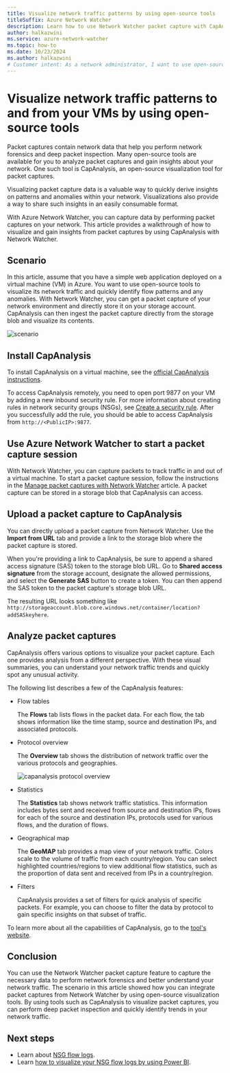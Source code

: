 ```yaml
---
title: Visualize network traffic patterns by using open-source tools
titleSuffix: Azure Network Watcher
description: Learn how to use Network Watcher packet capture with CapAnalysis to visualize traffic patterns to and from your VMs.
author: halkazwini
ms.service: azure-network-watcher
ms.topic: how-to
ms.date: 10/23/2024
ms.author: halkazwini
# Customer intent: As a network administrator, I want to use open-source tools to visualize packet capture data from my VMs, so that I can identify traffic patterns and anomalies effectively for better network management and forensics.
---
```


# Visualize network traffic patterns to and from your VMs by using open-source tools

Packet captures contain network data that help you perform network forensics and deep packet inspection. Many open-source tools are available for you to analyze packet captures and gain insights about your network. One such tool is CapAnalysis, an open-source visualization tool for packet captures.

Visualizing packet capture data is a valuable way to quickly derive insights on patterns and anomalies within your network. Visualizations also provide a way to share such insights in an easily consumable format.

With Azure Network Watcher, you can capture data by performing packet captures on your network. This article provides a walkthrough of how to visualize and gain insights from packet captures by using CapAnalysis with Network Watcher.

## Scenario

In this article, assume that you have a simple web application deployed on a virtual machine (VM) in Azure. You want to use open-source tools to visualize its network traffic and quickly identify flow patterns and any anomalies. With Network Watcher, you can get a packet capture of your network environment and directly store it on your storage account. CapAnalysis can then ingest the packet capture directly from the storage blob and visualize its contents.

![scenario][1]

## Install CapAnalysis

To install CapAnalysis on a virtual machine, see the [official CapAnalysis instructions](https://www.capanalysis.net/ca/how-to-install-capanalysis).

To access CapAnalysis remotely, you need to open port 9877 on your VM by adding a new inbound security rule. For more information about creating rules in network security groups (NSGs), see [Create a security rule](../virtual-network/manage-network-security-group.md#create-a-security-rule). After you successfully add the rule, you should be able to access CapAnalysis from `http://<PublicIP>:9877`.

## Use Azure Network Watcher to start a packet capture session

With Network Watcher, you can capture packets to track traffic in and out of a virtual machine. To start a packet capture session, follow the instructions in the [Manage packet captures with Network Watcher](packet-capture-vm-portal.md) article. A packet capture can be stored in a storage blob that CapAnalysis can access.

## Upload a packet capture to CapAnalysis

You can directly upload a packet capture from Network Watcher. Use the **Import from URL** tab and provide a link to the storage blob where the packet capture is stored.

When you're providing a link to CapAnalysis, be sure to append a shared access signature (SAS) token to the storage blob URL. Go to **Shared access signature** from the storage account, designate the allowed permissions, and select the **Generate SAS** button to create a token. You can then append the SAS token to the packet capture's storage blob URL.

The resulting URL looks something like `http://storageaccount.blob.core.windows.net/container/location?addSASkeyhere`.

## Analyze packet captures

CapAnalysis offers various options to visualize your packet capture. Each one provides analysis from a different perspective. With these visual summaries, you can understand your network traffic trends and quickly spot any unusual activity.

The following list describes a few of the CapAnalysis features:

- Flow tables

  The **Flows** tab lists flows in the packet data. For each flow, the tab shows information like the time stamp, source and destination IPs, and associated protocols.

- Protocol overview

  The **Overview** tab shows the distribution of network traffic over the various protocols and geographies.

    ![capanalysis protocol overview][6]

- Statistics

  The **Statistics** tab shows network traffic statistics. This information includes bytes sent and received from source and destination IPs, flows for each of the source and destination IPs, protocols used for various flows, and the duration of flows.

- Geographical map

  The **GeoMAP** tab provides a map view of your network traffic. Colors scale to the volume of traffic from each country/region. You can select highlighted countries/regions to view additional flow statistics, such as the proportion of data sent and received from IPs in a country/region.

- Filters

  CapAnalysis provides a set of filters for quick analysis of specific packets. For example, you can choose to filter the data by protocol to gain specific insights on that subset of traffic.

To learn more about all the capabilities of CapAnalysis, go to the [tool's website](https://www.capanalysis.net/ca/#about).

## Conclusion

You can use the Network Watcher packet capture feature to capture the necessary data to perform network forensics and better understand your network traffic. The scenario in this article showed how you can integrate packet captures from Network Watcher by using open-source visualization tools. By using tools such as CapAnalysis to visualize packet captures, you can perform deep packet inspection and quickly identify trends in your network traffic.

## Next steps

- Learn about [NSG flow logs](nsg-flow-logs-overview.md).
- Learn [how to visualize your NSG flow logs by using Power BI](network-watcher-visualize-nsg-flow-logs-power-bi.md).

<!--Image references-->

[1]: ./media/network-watcher-using-open-source-tools/figure1.png
[6]: ./media/network-watcher-using-open-source-tools/figure6.png

